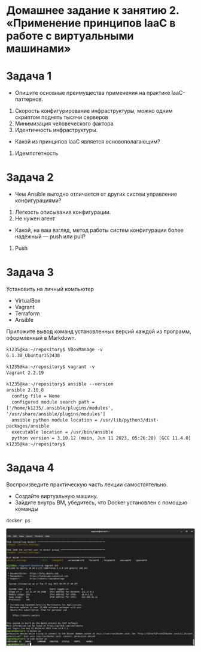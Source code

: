 # Домашнее задание к занятию 2. «Применение принципов IaaC в работе с виртуальными машинами»
# Задача 1
<!--Списко-->
* Опишите основные преимущества применения на практике IaaC-паттернов.
1. Скорость конфигурирование инфраструктуры, можно одним скриптом поднять тысячи серверов
2. Минимизация человеческого фактора 
3. Идентичность инфраструктуры. 
* Какой из принципов IaaC является основополагающим?
1. Идемпотетность
# Задача 2
<!--Списко-->
* Чем Ansible выгодно отличается от других систем управление конфигурациями?
1. Легкость описывания конфигурации. 
2. Не нужен агент
* Какой, на ваш взгляд, метод работы систем конфигурации более надёжный — push или pull?
1. Push
<!--Заголовки-->
# Задача 3

Установить на личный компьютер 
<!--Списко-->
* VirtualBox
* Vagrant
* Terraform
* Ansible

Приложите вывод команд установленных версий каждой из программ, оформленный в Markdown.

```
k1235@ka:~/repository$ VBoxManage -v
6.1.38_Ubuntur153438
```
```
k1235@ka:~/repository$ vagrant -v
Vagrant 2.2.19
```
```
k1235@ka:~/repository$ ansible --version
ansible 2.10.8
  config file = None
  configured module search path = ['/home/k1235/.ansible/plugins/modules', '/usr/share/ansible/plugins/modules']
  ansible python module location = /usr/lib/python3/dist-packages/ansible
  executable location = /usr/bin/ansible
  python version = 3.10.12 (main, Jun 11 2023, 05:26:28) [GCC 11.4.0]
k1235@ka:~/repository$ 
```
# Задача 4
Воспроизведите практическую часть лекции самостоятельно.
<!--Списко-->
* Создайте виртуальную машину.
* Зайдите внутрь ВМ, убедитесь, что Docker установлен с помощью команды
```
docker ps
```
![Alt text](<Screenshot from 2023-08-22 11-59-50.png>)